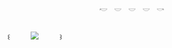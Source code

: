 <p align="center"> 𓎢　𓎟　𓎟　𓎟　𓎡 </p>


　　　　　　　　　　　　　　　　　　　　　　　　　　　　　　　　　　　　　　　　　　　　　　　　 　　꒰　　　![](https://komarev.com/ghpvc/?username=cradled&color=9ec3e6)　　　꒱

